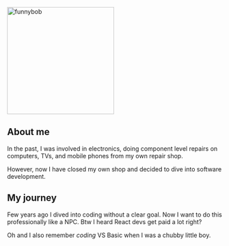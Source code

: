 <img src="https://ih1.redbubble.net/image.504255795.5667/ap,550x550,16x12,1,transparent,t.u1.png" alt="funnybob" width="250"/>

## About me

In the past, I was involved in electronics, doing component level repairs on computers, TVs, and mobile phones from my own repair shop. 

However, now I have closed my own shop and decided to dive into software development.

## My journey

Few years ago I dived into coding without a clear goal. Now I want to do this professionally like a NPC. Btw I heard React devs get paid a lot right? 

Oh and I also remember *coding* VS Basic when I was a chubby little boy.